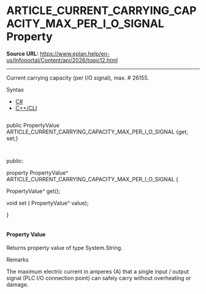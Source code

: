 # ARTICLE_CURRENT_CARRYING_CAPACITY_MAX_PER_I_O_SIGNAL Property

**Source URL:** https://www.eplan.help/en-us/Infoportal/Content/api/2026/topic12.html

---

Current carrying capacity (per I/O signal), max. # 26155.

Syntax

- [C#](#i-syntax-CS)
- [C++/CLI](#i-syntax-CPP2005)

```
```
public PropertyValue ARTICLE_CURRENT_CARRYING_CAPACITY_MAX_PER_I_O_SIGNAL {get; set;}
```
```

```
```
public:

property PropertyValue^ ARTICLE_CURRENT_CARRYING_CAPACITY_MAX_PER_I_O_SIGNAL {

   PropertyValue^ get();

   void set (    PropertyValue^ value);

}
```
```

#### Property Value

Returns property value of type System.String.

Remarks

The maximum electric current in amperes (A) that a single input / output signal (PLC I/O connection point) can safely carry without overheating or damage.
